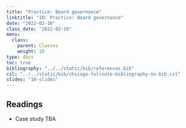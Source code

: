 ```yaml
---
title: "Practice: Board governance"
linktitle: "10: Practice: Board governance"
date: "2022-02-10"
class_date: "2022-02-10"
menu:
  class:
    parent: Classes
    weight: 10
type: docs
toc: true
bibliography: "../../static/bib/references.bib"
csl: "../../static/bib/chicago-fullnote-bibliography-no-bib.csl"
slides: "10-slides"
---
```


## Readings

-   Case study TBA

